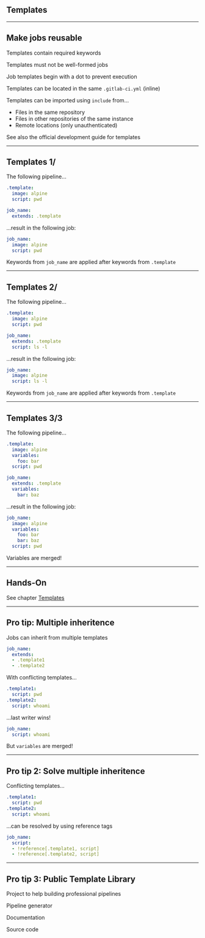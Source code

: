 <!-- .slide: id="gitlab_templates" class="vertical-center" -->

<i class="fa-duotone fa-book-sparkles fa-8x fa-duotone-colors" style="float: right; color: grey;"></i>

## Templates

---

## Make jobs reusable

Templates contain required keywords

Templates must not be well-formed jobs

Job templates begin with a dot to prevent execution

Templates can be located in the same `.gitlab-ci.yml` (inline)

Templates can be imported using `include` [](https://docs.gitlab.com/ee/ci/yaml/#include) from...

- Files in the same repository
- Files in other repositories of the same instance
- Remote locations (only unauthenticated)

See also the official development guide for templates [](https://docs.gitlab.com/ee/development/cicd/templates.html)

---

## Templates 1/

The following pipeline...

```yaml
.template:
  image: alpine
  script: pwd

job_name:
  extends: .template
```

...result in the following job:

```yaml
job_name:
  image: alpine
  script: pwd
```

Keywords from `job_name` are applied after keywords from `.template`

---

## Templates 2/

The following pipeline...

```yaml
.template:
  image: alpine
  script: pwd

job_name:
  extends: .template
  script: ls -l
```

...result in the following job:

```yaml
job_name:
  image: alpine
  script: ls -l
```

Keywords from `job_name` are applied after keywords from `.template`

---

## Templates 3/3

The following pipeline...

```yaml
.template:
  image: alpine
  variables:
    foo: bar
  script: pwd

job_name:
  extends: .template
  variables:
    bar: baz
```

...result in the following job:

```yaml
job_name:
  image: alpine
  variables:
    foo: bar
    bar: baz
  script: pwd
```

Variables are merged!

---

## Hands-On

See chapter [Templates](/hands-on/2024-11-12/120_templates/exercise/)

---

## Pro tip: Multiple inheritence

Jobs can inherit from multiple templates

```yaml
job_name:
  extends:
  - .template1
  - .template2
```

With conflicting templates...

```yaml
.template1:
  script: pwd
.template2:
  script: whoami
```

...last writer wins!

```yaml
job_name:
  script: whoami
```

But `variables` are merged!

---

## Pro tip 2: Solve multiple inheritence

Conflicting templates...

```yaml
.template1:
  script: pwd
.template2:
  script: whoami
```

...can be resolved by using reference tags [](https://docs.gitlab.com/ee/ci/yaml/yaml_optimization.html#reference-tags)

```yaml
job_name:
  script:
  - !reference[.template1, script]
  - !reference[.template2, script]
```

---

## Pro tip 3: Public Template Library

Project to help building professional pipelines [](https://to-be-continuous.gitlab.io/doc/)

Pipeline generator [](https://to-be-continuous.gitlab.io/kicker/)

Documentation [](https://to-be-continuous.gitlab.io/doc/intro/)

Source code [](https://gitlab.com/to-be-continuous)
